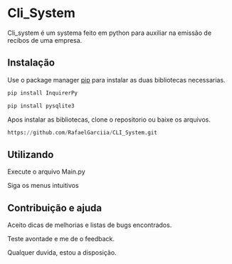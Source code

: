 # Cli_System

Cli_system é um systema feito em python para auxiliar na emissão de recibos de uma empresa.

## Instalação

Use o package manager [pip](https://pip.pypa.io/en/stable/) para instalar as duas bibliotecas necessarias.

```bash
pip install InquirerPy

pip install pysqlite3
```

Apos instalar as bibliotecas, clone o repositorio ou baixe os arquivos.
```python
https://github.com/RafaelGarciia/CLI_System.git
```

## Utilizando

Execute o arquivo Main.py

Siga os menus intuitivos

## Contribuição e ajuda

Aceito dicas de melhorias e listas de bugs encontrados.

Teste avontade e me de o feedback.

Qualquer duvida, estou a disposição.
